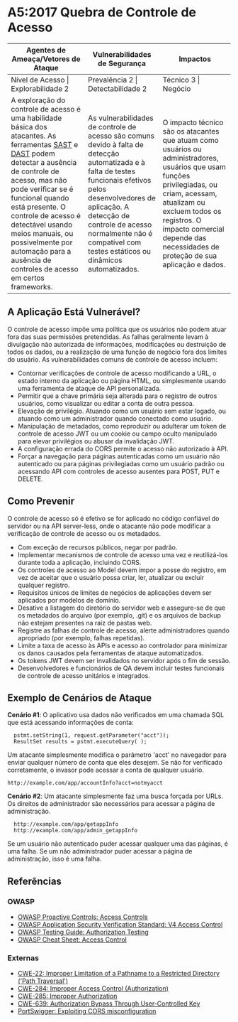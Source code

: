 # A5:2017 Quebra de Controle de Acesso

| Agentes de Ameaça/Vetores de Ataque | Vulnerabilidades de Segurança           | Impactos               |
| -- | -- | -- |
| Nível de Acesso \| Explorabilidade 2 | Prevalência 2 \| Detectabilidade 2 | Técnico 3 \| Negócio |
| A exploração do controle de acesso é uma habilidade básica dos atacantes. As ferramentas [SAST](https://www.owasp.org/index.php/Source_Code_Analysis_Tools) e [DAST](https://www.owasp.org/index.php/Category:Vulnerability_Scanning_Tools) podem detectar a ausência de controle de acesso, mas não pode verificar se é funcional quando está presente. O controle de acesso é detectável usando meios manuais, ou possivelmente por automação para a ausência de controles de acesso em certos frameworks.| As vulnerabilidades de controle de acesso são comuns devido à falta de detecção automatizada e à falta de testes funcionais efetivos pelos desenvolvedores de aplicação. A detecção de controle de acesso normalmente não é compatível com testes estáticos ou dinâmicos automatizados. | O impacto técnico são os atacantes que atuam como usuários ou administradores, usuários que usam funções privilegiadas, ou criam, acessam, atualizam ou excluem todos os registros. O impacto comercial depende das necessidades de proteção de sua aplicação e dados. |

## A Aplicação Está Vulnerável?

O controle de acesso impõe uma política que os usuários não podem atuar fora das suas permissões pretendidas. As falhas geralmente levam à divulgação não autorizada de informações, modificações ou destruição de todos os dados, ou a realização de uma função de negócio fora dos limites do usuário. As vulnerabilidades comuns de controle de acesso incluem:

* Contornar verificações de controle de acesso modificando a URL, o estado interno da aplicação ou página HTML, ou simplesmente usando uma ferramenta de ataque de API personalizada.
* Permitir que a chave primária seja alterada para o registro de outros usuários, como visualizar ou editar a conta de outra pessoa.
* Elevação de privilégio. Atuando como um usuário sem estar logado, ou atuando como um administrador quando conectado como usuário.
* Manipulação de metadados, como reproduzir ou adulterar um token de controle de acesso JWT ou um cookie ou campo oculto manipulado para elevar privilégios ou abusar da invalidação JWT.
* A configuração errada do CORS permite o acesso não autorizado à API.
* Forçar a navegação para páginas autenticadas como um usuário não autenticado ou para páginas privilegiadas como um usuário padrão ou acessando API com controles de acesso ausentes para POST, PUT e DELETE.

## Como Prevenir

O controle de acesso só é efetivo se for aplicado no código confiável do servidor ou na API server-less, onde o atacante não pode modificar a verificação de controle de acesso ou os metadados.

* Com exceção de recursos públicos, negar por padrão. 
* Implementar mecanismos de controle de acesso uma vez e reutilizá-los durante toda a aplicação, incluindo CORS. 
* Os controles de acesso ao Model devem impor a posse do registro, em vez de aceitar que o usuário possa criar, ler, atualizar ou excluir qualquer registro. 
* Requisitos únicos de limites de negócios de aplicações devem ser aplicados por modelos de domínio. 
* Desative a listagem do diretório do servidor web e assegure-se de que os metadados do arquivo (por exemplo, .git) e os arquivos de backup não estejam presentes na raiz de pastas web. 
* Registre as falhas de controle de acesso, alerte administradores quando apropriado (por exemplo, falhas repetidas). 
* Limite a taxa de acesso às APIs e acesso ao controlador para minimizar os danos causados pela ferramentas de ataque automatizados. 
* Os tokens JWT devem ser invalidados no servidor após o fim de sessão. 
* Desenvolvedores e funcionários de QA devem incluir testes funcionais de controle de acesso unitários e integrados.

## Exemplo de Cenários de Ataque

**Cenário #1**: O aplicativo usa dados não verificados em uma chamada SQL que está acessando informações de conta:

```
  pstmt.setString(1, request.getParameter("acct"));
  ResultSet results = pstmt.executeQuery( );
```

Um atacante simplesmente modifica o parâmetro 'acct' no navegador para enviar qualquer número de conta que eles desejem. Se não for verificado corretamente, o invasor pode acessar a conta de qualquer usuário.

`http://example.com/app/accountInfo?acct=notmyacct`

**Cenário #2**: Um atacante simplesmente faz uma busca forçada por URLs. Os direitos de administrador são necessários para acessar a página de administração.

```
  http://example.com/app/getappInfo
  http://example.com/app/admin_getappInfo
```
Se um usuário não autenticado puder acessar qualquer uma das páginas, é uma falha. Se um não administrador puder acessar a página de administração, isso é uma falha.

## Referências

### OWASP

* [OWASP Proactive Controls: Access Controls](https://www.owasp.org/index.php/OWASP_Proactive_Controls#6:_Implement_Access_Controls)
* [OWASP Application Security Verification Standard: V4 Access Control](https://www.owasp.org/index.php/Category:OWASP_Application_Security_Verification_Standard_Project#tab=Home)
* [OWASP Testing Guide: Authorization Testing](https://www.owasp.org/index.php/Testing_for_Authorization)
* [OWASP Cheat Sheet: Access Control](https://www.owasp.org/index.php/Access_Control_Cheat_Sheet)

### Externas

* [CWE-22: Improper Limitation of a Pathname to a Restricted Directory ('Path Traversal')](https://cwe.mitre.org/data/definitions/22.html)
* [CWE-284: Improper Access Control (Authorization)](https://cwe.mitre.org/data/definitions/284.html)
* [CWE-285: Improper Authorization](https://cwe.mitre.org/data/definitions/285.html)
* [CWE-639: Authorization Bypass Through User-Controlled Key](https://cwe.mitre.org/data/definitions/639.html)
* [PortSwigger: Exploiting CORS misconfiguration](https://portswigger.net/blog/exploiting-cors-misconfigurations-for-bitcoins-and-bounties)
